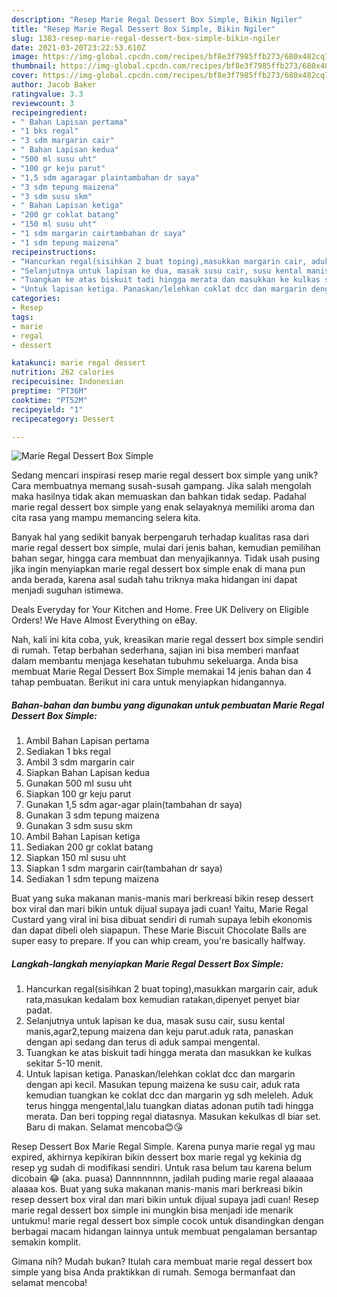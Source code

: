 ```yaml
---
description: "Resep Marie Regal Dessert Box Simple, Bikin Ngiler"
title: "Resep Marie Regal Dessert Box Simple, Bikin Ngiler"
slug: 1383-resep-marie-regal-dessert-box-simple-bikin-ngiler
date: 2021-03-20T23:22:53.610Z
image: https://img-global.cpcdn.com/recipes/bf8e3f7985ffb273/680x482cq70/marie-regal-dessert-box-simple-foto-resep-utama.jpg
thumbnail: https://img-global.cpcdn.com/recipes/bf8e3f7985ffb273/680x482cq70/marie-regal-dessert-box-simple-foto-resep-utama.jpg
cover: https://img-global.cpcdn.com/recipes/bf8e3f7985ffb273/680x482cq70/marie-regal-dessert-box-simple-foto-resep-utama.jpg
author: Jacob Baker
ratingvalue: 3.3
reviewcount: 3
recipeingredient:
- " Bahan Lapisan pertama"
- "1 bks regal"
- "3 sdm margarin cair"
- " Bahan Lapisan kedua"
- "500 ml susu uht"
- "100 gr keju parut"
- "1,5 sdm agaragar plaintambahan dr saya"
- "3 sdm tepung maizena"
- "3 sdm susu skm"
- " Bahan Lapisan ketiga"
- "200 gr coklat batang"
- "150 ml susu uht"
- "1 sdm margarin cairtambahan dr saya"
- "1 sdm tepung maizena"
recipeinstructions:
- "Hancurkan regal(sisihkan 2 buat toping),masukkan margarin cair, aduk rata,masukan kedalam box kemudian ratakan,dipenyet penyet biar padat."
- "Selanjutnya untuk lapisan ke dua, masak susu cair, susu kental manis,agar2,tepung maizena dan keju parut.aduk rata, panaskan dengan api sedang dan terus di aduk sampai mengental."
- "Tuangkan ke atas biskuit tadi hingga merata dan masukkan ke kulkas sekitar 5-10 menit."
- "Untuk lapisan ketiga. Panaskan/lelehkan coklat dcc dan margarin dengan api kecil. Masukan tepung maizena ke susu cair, aduk rata kemudian tuangkan ke coklat dcc dan margarin yg sdh meleleh. Aduk terus hingga mengental,lalu tuangkan diatas adonan putih tadi hingga merata. Dan beri topping regal diatasnya. Masukan kekulkas dl biar set. Baru di makan. Selamat mencoba😊😘"
categories:
- Resep
tags:
- marie
- regal
- dessert

katakunci: marie regal dessert 
nutrition: 262 calories
recipecuisine: Indonesian
preptime: "PT36M"
cooktime: "PT52M"
recipeyield: "1"
recipecategory: Dessert

---
```



![Marie Regal Dessert Box Simple](https://img-global.cpcdn.com/recipes/bf8e3f7985ffb273/680x482cq70/marie-regal-dessert-box-simple-foto-resep-utama.jpg)

Sedang mencari inspirasi resep marie regal dessert box simple yang unik? Cara membuatnya memang susah-susah gampang. Jika salah mengolah maka hasilnya tidak akan memuaskan dan bahkan tidak sedap. Padahal marie regal dessert box simple yang enak selayaknya memiliki aroma dan cita rasa yang mampu memancing selera kita.

Banyak hal yang sedikit banyak berpengaruh terhadap kualitas rasa dari marie regal dessert box simple, mulai dari jenis bahan, kemudian pemilihan bahan segar, hingga cara membuat dan menyajikannya. Tidak usah pusing jika ingin menyiapkan marie regal dessert box simple enak di mana pun anda berada, karena asal sudah tahu triknya maka hidangan ini dapat menjadi suguhan istimewa.

Deals Everyday for Your Kitchen and Home. Free UK Delivery on Eligible Orders! We Have Almost Everything on eBay.


Nah, kali ini kita coba, yuk, kreasikan marie regal dessert box simple sendiri di rumah. Tetap berbahan sederhana, sajian ini bisa memberi manfaat dalam membantu menjaga kesehatan tubuhmu sekeluarga. Anda bisa membuat Marie Regal Dessert Box Simple memakai 14 jenis bahan dan 4 tahap pembuatan. Berikut ini cara untuk menyiapkan hidangannya.

<!--inarticleads1-->

##### Bahan-bahan dan bumbu yang digunakan untuk pembuatan Marie Regal Dessert Box Simple:

1. Ambil  Bahan Lapisan pertama
1. Sediakan 1 bks regal
1. Ambil 3 sdm margarin cair
1. Siapkan  Bahan Lapisan kedua
1. Gunakan 500 ml susu uht
1. Siapkan 100 gr keju parut
1. Gunakan 1,5 sdm agar-agar plain(tambahan dr saya)
1. Gunakan 3 sdm tepung maizena
1. Gunakan 3 sdm susu skm
1. Ambil  Bahan Lapisan ketiga
1. Sediakan 200 gr coklat batang
1. Siapkan 150 ml susu uht
1. Siapkan 1 sdm margarin cair(tambahan dr saya)
1. Sediakan 1 sdm tepung maizena


Buat yang suka makanan manis-manis mari berkreasi bikin resep dessert box viral dan mari bikin untuk dijual supaya jadi cuan! Yaitu, Marie Regal Custard yang viral ini bisa dibuat sendiri di rumah supaya lebih ekonomis dan dapat dibeli oleh siapapun. These Marie Biscuit Chocolate Balls are super easy to prepare. If you can whip cream, you&#39;re basically halfway. 

<!--inarticleads2-->

##### Langkah-langkah menyiapkan Marie Regal Dessert Box Simple:

1. Hancurkan regal(sisihkan 2 buat toping),masukkan margarin cair, aduk rata,masukan kedalam box kemudian ratakan,dipenyet penyet biar padat.
1. Selanjutnya untuk lapisan ke dua, masak susu cair, susu kental manis,agar2,tepung maizena dan keju parut.aduk rata, panaskan dengan api sedang dan terus di aduk sampai mengental.
1. Tuangkan ke atas biskuit tadi hingga merata dan masukkan ke kulkas sekitar 5-10 menit.
1. Untuk lapisan ketiga. Panaskan/lelehkan coklat dcc dan margarin dengan api kecil. Masukan tepung maizena ke susu cair, aduk rata kemudian tuangkan ke coklat dcc dan margarin yg sdh meleleh. Aduk terus hingga mengental,lalu tuangkan diatas adonan putih tadi hingga merata. Dan beri topping regal diatasnya. Masukan kekulkas dl biar set. Baru di makan. Selamat mencoba😊😘


Resep Dessert Box Marie Regal Simple. Karena punya marie regal yg mau expired, akhirnya kepikiran bikin dessert box marie regal yg kekinia dg resep yg sudah di modifikasi sendiri. Untuk rasa belum tau karena belum dicobain 😂 (aka. puasa) Dannnnnnnn, jadilah puding marie regal alaaaaa alaaaa kos. Buat yang suka makanan manis-manis mari berkreasi bikin resep dessert box viral dan mari bikin untuk dijual supaya jadi cuan! Resep marie regal dessert box simple ini mungkin bisa menjadi ide menarik untukmu! marie regal dessert box simple cocok untuk disandingkan dengan berbagai macam hidangan lainnya untuk membuat pengalaman bersantap semakin komplit. 

Gimana nih? Mudah bukan? Itulah cara membuat marie regal dessert box simple yang bisa Anda praktikkan di rumah. Semoga bermanfaat dan selamat mencoba!
